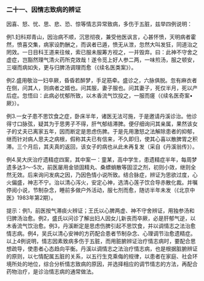 ### 二十一、因情志致病的辨证

因喜、怒、忧、思、悲、恐、惊等情志异常致病，多伤于五脏，兹举四例说明：

例1.妇科郑青山，因治病不顺，沉思彻夜，兼受他医讽言，心甚怀愤，天明病者霍然，愤喜交集，病家设酌酬之，而讽者已遁，愤无从泄，忽然大叫发狂，同道治之罔效。一日目科王道来往候，索已服未服筹方视之，一并毁弃。曰：此神不守舍之虚症，岂豁然理气清火药所克效哉！遂令觅上好人参二两，一味煎汤，服之顿安，三啜而病如失，更与归脾汤调理而愈（《续名医类案》）。

例2.盛用敬治一妇卒厥，昏昏若醉梦，手足筋牵。盛诊之，六脉俱脱。忽有麻衣者在侧，问其人，则病者之婿也。问其服，妻子服也。问其妻子，死仅半月，死以产后症。忽悟曰：此病必忧郁所致，以木香流气饮投之，一服而瘥（《续名医奇案•厥》）。

例3.一女子患不思饮食之症，卧床半年，诸医无法可施，于是邀请丹溪诊治。他诊得寸口脉弦，疑其为于思男子不得，肝气郁结滞脾。便仔细询问其亲属，果然该女子的丈夫已离家五年，因而断定是思虑伤脾。于是先用激怒之法解除患者的抑郁，继而针对病人思夫之病根，假称其夫已有信来，不久即归，使其心喜以散脾胃之积滞。三个月后，其夫真的返回，该女子的病也从此未再复发（采自《丹溪翁传》）。

例4.吴大庆治疗遗精症四案，其中案一：童某，高中学生，患遗精症半年，每周梦遗多达3〜-5次，前医屡用金锁固精丸、桑螵蛸散等固涩之剂，初则小效，继则全然无效。后来询问发病之因，乃因色情小说所致。结合脉症，辨证为思欲过度，心火偏盛，神志不宁。治以清心泻火，安定心神，选清心莲子饮合导赤散化裁。并嘱停阅小说，节制杂念，睡前多做户外活动，服七剂而愈，随访半年未发（《北京中医》1983年第2期）。

提示：例1，前医按气滞痰火辨证；王氏以心脾两虚、神不守舍辨证，用独参汤和归脾汤治愈。例2，盛氏以问诊了解出妇人因女儿新丧而卒厥，必是肝郁气逆，以木香流气饮治愈。例3，丹溪断定是思虑伤脾引起不思饮食，并以调情志之法治愈情志病。例4，吴氏以清心安神的方药配合患者节制杂念、心理调节治愈遗精症。以上4例说明，情志因素致病多伤于五脏，而用脏腑辨证治疗情志病时，要配合思想疏导，使患者心态趋向平衡。丹溪以调情志之法治疗情志病，也是根据脏腑辨证的原则，以七情配属五脏的关系，以五行生克乘侮的规律，以患者在家庭、社会环境所处的地位，综合分析情志致病的原因，并选择相应的调节情志的方法，再配合药物治疗，是诊治情志病的通常做法。
